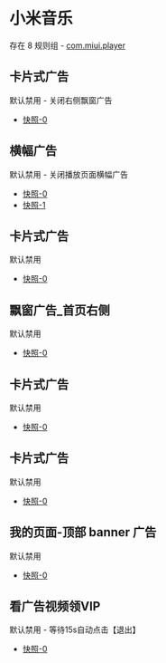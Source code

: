 # 小米音乐

存在 8 规则组 - [com.miui.player](/src/apps/com.miui.player.ts)

## 卡片式广告

默认禁用 - 关闭右侧飘窗广告

- [快照-0](https://i.gkd.li/import/13303283)

## 横幅广告

默认禁用 - 关闭播放页面横幅广告

- [快照-0](https://i.gkd.li/import/13304347)
- [快照-1](https://i.gkd.li/import/13304344)

## 卡片式广告

默认禁用

- [快照-0](https://i.gkd.li/import/13304343)

## 飘窗广告\_首页右侧

默认禁用

- [快照-0](https://i.gkd.li/import/13562649)

## 卡片式广告

默认禁用

- [快照-0](https://i.gkd.li/import/13623503)

## 卡片式广告

默认禁用

- [快照-0](https://i.gkd.li/import/12700955)

## 我的页面-顶部 banner 广告

默认禁用

- [快照-0](https://i.gkd.li/import/12700984)

## 看广告视频领VIP

默认禁用 - 等待15s自动点击【退出】

- [快照-0](https://i.gkd.li/import/13610667)

